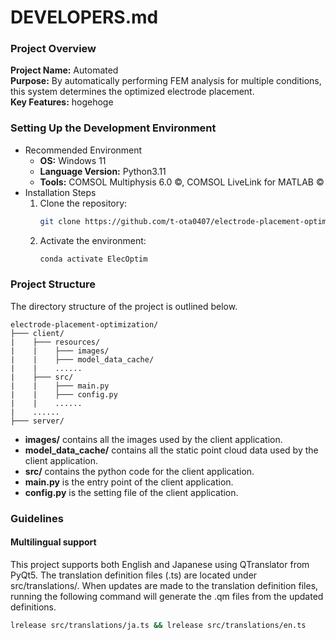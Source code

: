 # DEVELOPERS.md

### Project Overview
**Project Name:** Automated   
**Purpose:** By automatically performing FEM analysis for multiple conditions, this system determines the optimized electrode placement.  
**Key Features:** hogehoge

### Setting Up the Development Environment
* Recommended Environment
    * **OS:** Windows 11
    * **Language Version:** Python3.11
    * **Tools:** COMSOL Multiphysis 6.0 &copy;, COMSOL LiveLink for MATLAB &copy;
* Installation Steps
    1. Clone the repository:
        ```bash
        git clone https://github.com/t-ota0407/electrode-placement-optimization.git
        ```
    1. Activate the environment:
        ```bash
        conda activate ElecOptim
        ```

### Project Structure
The directory structure of the project is outlined below.

```plaintext
electrode-placement-optimization/
├─── client/
|    ├─── resources/
|    |    ├─── images/
|    |    ├─── model_data_cache/
|    |    ......
|    ├─── src/
|    |    ├─── main.py
|    |    ├─── config.py
|    |    ......
|    ......
├─── server/

```

* **images/** contains all the images used by the client application.
* **model_data_cache/** contains all the static point cloud data used by the client application.
* **src/** contains the python code for the client application.
* **main.py** is the entry point of the client application.
* **config.py** is the setting file of the client application.

### Guidelines

#### Multilingual support
This project supports both English and Japanese using QTranslator from PyQt5. The translation definition files (.ts) are located under src/translations/. When updates are made to the translation definition files, running the following command will generate the .qm files from the updated definitions.
```bash
lrelease src/translations/ja.ts && lrelease src/translations/en.ts
```

